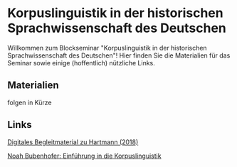 # Korpuslinguistik in der historischen Sprachwissenschaft des Deutschen

Willkommen zum Blockseminar "Korpuslinguistik in der historischen Sprachwissenschaft des Deutschen"! Hier finden Sie die Materialien für das Seminar sowie einige (hoffentlich) nützliche Links.


## Materialien
folgen in Kürze


## Links
<a href="https://hartmast.github.io/sprachgeschichte/"> Digitales Begleitmaterial zu Hartmann (2018)</a>

<a href="https://www.bubenhofer.com/korpuslinguistik/kurs/index.php?id=uebersicht.html">Noah Bubenhofer: Einführung in die Korpuslinguistik</a>


